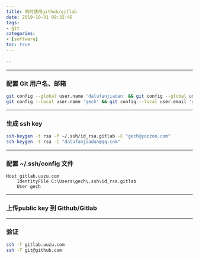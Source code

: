 ```yaml
---
title: 同时使用github/gitlab
date: 2019-10-31 09:32:48
tags:
- git
categories: 
- [software]
toc: true
---
```


--
<!-- more -->

---

### 配置 Git 用户名、邮箱

```bash
git config --global user.name 'dalufanjiadan' && git config --global user.email 'dalufanjiadan@qq.com'
git config --local user.name 'gech' && git config --local user.email 'gech@yoozoo.com'
```

---

### 生成 ssh key

```bash
ssh-keygen -t rsa -f ~/.ssh/id_rsa.gitlab -C "gech@yoozoo.com"
ssh-keygen -t rsa -C "dalufanjiadan@qq.com"
```

---

### 配置 ~/.ssh/config 文件

```config
Host gitlab.uuzu.com
    IdentityFile C:\Users\gech\.ssh\id_rsa.gitlab
    User gech
```

---
### 上传public key 到 Github/Gitlab

---

### 验证

```bash
ssh -T gitlab.uuzu.com
ssh -T git@github.com
```
